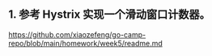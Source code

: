 ## 1. 参考 Hystrix 实现一个滑动窗口计数器。

https://github.com/xiaozefeng/go-camp-repo/blob/main/homework/week5/readme.md

